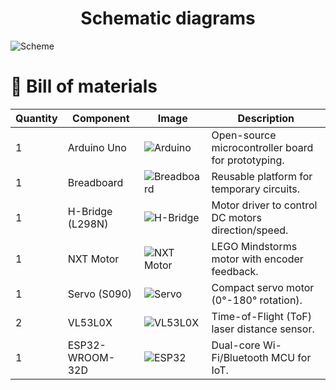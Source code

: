 <h1 align="center">Schematic diagrams</h1>

![Scheme](https://github.com/user-attachments/assets/4d1c331c-ab93-406d-91ff-76afec973320)


# 📁 Bill of materials

| Quantity | Component        | Image | Description |
|----------|------------------|-------|-------------|
| 1        | Arduino Uno      | ![Arduino](https://content.arduino.cc/assets/UNO_Rev3-1b2e3b8f7a8a4f5e8f6c9c4d3e2b1a0f.png) | Open-source microcontroller board for prototyping. |
| 1        | Breadboard       | ![Breadboard](https://cdn.sparkfun.com/assets/learn_tutorials/7/4/4/breadboard.jpg) | Reusable platform for temporary circuits. |
| 1        | H-Bridge (L298N) | ![H-Bridge](https://example.com/h-bridge.jpg) | Motor driver to control DC motors direction/speed. |
| 1        | NXT Motor        | ![NXT Motor](https://example.com/nxt-motor.jpg) | LEGO Mindstorms motor with encoder feedback. |
| 1        | Servo (S090)     | ![Servo](https://example.com/servo-s090.jpg) | Compact servo motor (0°-180° rotation). |
| 2        | VL53L0X          | ![VL53L0X](https://example.com/vl53lox.jpg) | Time-of-Flight (ToF) laser distance sensor. |
| 1        | ESP32-WROOM-32D  | ![ESP32](https://example.com/esp32-wroom.jpg) | Dual-core Wi-Fi/Bluetooth MCU for IoT. |
